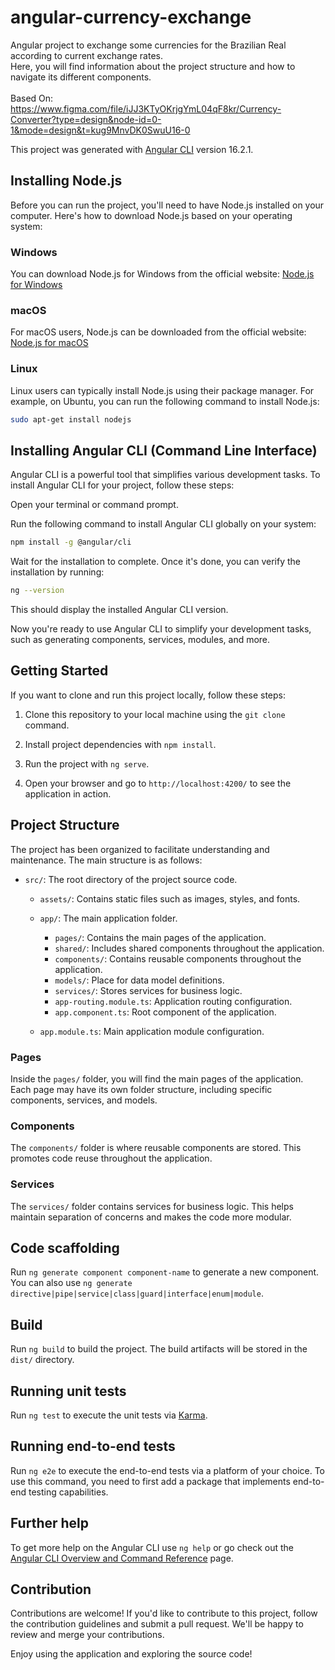 # angular-currency-exchange

Angular project to exchange some currencies for the Brazilian Real according to current exchange rates.<br>
Here, you will find information about the project structure and how to navigate its different components.<br><br>
Based On: https://www.figma.com/file/iJJ3KTyOKrjgYmL04qF8kr/Currency-Converter?type=design&node-id=0-1&mode=design&t=kug9MnvDK0SwuU16-0

This project was generated with [Angular CLI](https://github.com/angular/angular-cli) version 16.2.1.

## Installing Node.js

Before you can run the project, you'll need to have Node.js installed on your computer. Here's how to download Node.js based on your operating system:

### Windows

You can download Node.js for Windows from the official website: [Node.js for Windows](https://nodejs.org/)

### macOS

For macOS users, Node.js can be downloaded from the official website: [Node.js for macOS](https://nodejs.org/)

### Linux

Linux users can typically install Node.js using their package manager. For example, on Ubuntu, you can run the following command to install Node.js:

```bash
sudo apt-get install nodejs
```

## Installing Angular CLI (Command Line Interface)


Angular CLI is a powerful tool that simplifies various development tasks. To install Angular CLI for your project, follow these steps:

Open your terminal or command prompt.

Run the following command to install Angular CLI globally on your system:

```bash
npm install -g @angular/cli
```

Wait for the installation to complete. Once it's done, you can verify the installation by running:
```bash
ng --version
```

This should display the installed Angular CLI version.

Now you're ready to use Angular CLI to simplify your development tasks, such as generating components, services, modules, and more.

## Getting Started

If you want to clone and run this project locally, follow these steps:

1. Clone this repository to your local machine using the `git clone` command.

2. Install project dependencies with `npm install`.

3. Run the project with `ng serve`.

4. Open your browser and go to `http://localhost:4200/` to see the application in action.

## Project Structure

The project has been organized to facilitate understanding and maintenance. The main structure is as follows:

- `src/`: The root directory of the project source code.
  - `assets/`: Contains static files such as images, styles, and fonts.
  - `app/`: The main application folder.
    - `pages/`: Contains the main pages of the application.
    - `shared/`: Includes shared components throughout the application.
    - `components/`: Contains reusable components throughout the application.
    - `models/`: Place for data model definitions.
    - `services/`: Stores services for business logic.
    - `app-routing.module.ts`: Application routing configuration.
    - `app.component.ts`: Root component of the application.
  
  - `app.module.ts`: Main application module configuration.

### Pages

Inside the `pages/` folder, you will find the main pages of the application. Each page may have its own folder structure, including specific components, services, and models.

### Components

The `components/` folder is where reusable components are stored. This promotes code reuse throughout the application.

### Services

The `services/` folder contains services for business logic. This helps maintain separation of concerns and makes the code more modular.

## Code scaffolding

Run `ng generate component component-name` to generate a new component. You can also use `ng generate directive|pipe|service|class|guard|interface|enum|module`.

## Build

Run `ng build` to build the project. The build artifacts will be stored in the `dist/` directory.

## Running unit tests

Run `ng test` to execute the unit tests via [Karma](https://karma-runner.github.io).

## Running end-to-end tests

Run `ng e2e` to execute the end-to-end tests via a platform of your choice. To use this command, you need to first add a package that implements end-to-end testing capabilities.

## Further help

To get more help on the Angular CLI use `ng help` or go check out the [Angular CLI Overview and Command Reference](https://angular.io/cli) page.

## Contribution

Contributions are welcome! If you'd like to contribute to this project, follow the contribution guidelines and submit a pull request. We'll be happy to review and merge your contributions.

Enjoy using the application and exploring the source code!
